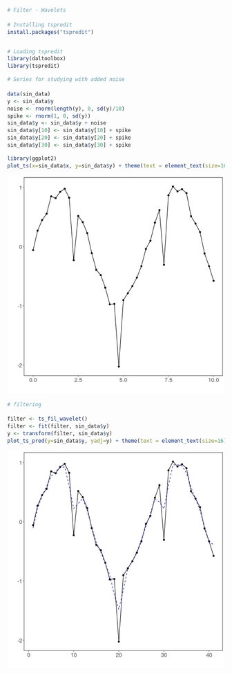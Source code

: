 
``` r
# Filter - Wavelets

# Installing tspredit
install.packages("tspredit")
```

```

```


``` r
# Loading tspredit
library(daltoolbox)
library(tspredit) 
```



``` r
# Series for studying with added noise

data(sin_data)
y <- sin_data$y
noise <- rnorm(length(y), 0, sd(y)/10)
spike <- rnorm(1, 0, sd(y))
sin_data$y <- sin_data$y + noise
sin_data$y[10] <- sin_data$y[10] + spike
sin_data$y[20] <- sin_data$y[20] + spike
sin_data$y[30] <- sin_data$y[30] + spike
```


``` r
library(ggplot2)
plot_ts(x=sin_data$x, y=sin_data$y) + theme(text = element_text(size=16))
```

![plot of chunk unnamed-chunk-4](fig/ts_fil_wavelet/unnamed-chunk-4-1.png)


``` r
# filtering

filter <- ts_fil_wavelet()
filter <- fit(filter, sin_data$y)
y <- transform(filter, sin_data$y)
plot_ts_pred(y=sin_data$y, yadj=y) + theme(text = element_text(size=16))
```

![plot of chunk unnamed-chunk-5](fig/ts_fil_wavelet/unnamed-chunk-5-1.png)

